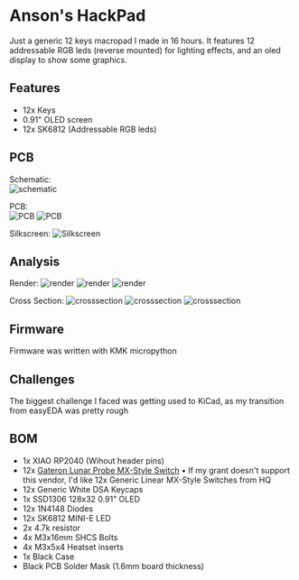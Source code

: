 # Anson's HackPad

Just a generic 12 keys macropad I made in 16 hours. It features 12 addressable RGB leds (reverse mounted) for lighting effects, and an oled display to show some graphics.

## Features

- 12x Keys
- 0.91" OLED screen
- 12x SK6812 (Addressable RGB leds)

## PCB

Schematic:  
<img src=assets/schematic.png alt="schematic"/>

PCB:  
<img src=assets/pcbfront.png alt="PCB"/>
<img src=assets/pcbrear.png alt="PCB"/>

Silkscreen:
<img src=assets/FrontSilkScreen.png alt="Silkscreen"/>


## Analysis

Render:
<img src=assets/1.png alt="render"/>
<img src=assets/2.png alt="render"/>
<img src=assets/3.png alt="render"/>

Cross Section:
<img src=assets/4.png alt="crosssection"/>
<img src=assets/5.png alt="crosssection"/>
<img src=assets/6.png alt="crosssection"/>



## Firmware

Firmware was written with KMK micropython

## Challenges

The biggest challenge I faced was getting used to KiCad, as my transition from easyEDA was pretty rough

## BOM

- 1x XIAO RP2040 (Wihout header pins)
- 12x [Gateron Lunar Probe MX-Style Switch](https://my.shp.ee/uWrz9oV)
  • If my grant doesn't support this vendor, I'd like 12x Generic Linear MX-Style Switches from HQ
- 12x Generic White DSA Keycaps
- 1x SSD1306 128x32 0.91" OLED
- 12x 1N4148 Diodes
- 12x SK6812 MINI-E LED
- 2x 4.7k resistor
- 4x M3x16mm SHCS Bolts
- 4x M3x5x4 Heatset inserts
- 1x Black Case
- Black PCB Solder Mask (1.6mm board thickness)
